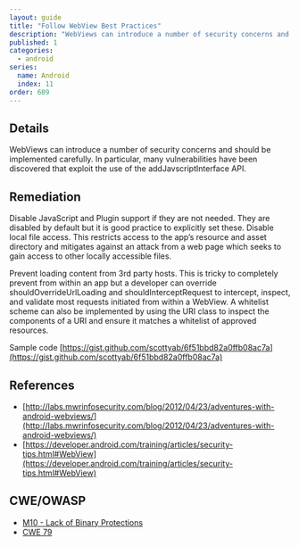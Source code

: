 ```yaml
---
layout: guide
title: "Follow WebView Best Practices"
description: "WebViews can introduce a number of security concerns and should be implemented carefully."
published: 1
categories:
  - android
series:
  name: Android
  index: 11
order: 609
--- 
```


## Details 

WebViews can introduce a number of security concerns and should be implemented carefully. In particular, many vulnerabilities have been discovered that exploit the use of the addJavscriptInterface API.

## Remediation

Disable JavaScript and Plugin support if they are not needed. They are disabled by default but it is good practice to explicitly set these.  Disable local file access. This restricts access to the app’s resource and asset directory and mitigates against an attack from a web page which seeks to gain access to other locally accessible files.

Prevent loading content from 3rd party hosts. This is tricky to completely prevent from within an app but a developer can override shouldOverrideUrlLoading and shouldInterceptRequest to intercept, inspect, and validate most requests initiated from within a WebView.  A whitelist scheme can also be implemented by using the URI class to inspect the components of a URI and ensure it matches a whitelist of approved resources.

Sample code [https://gist.github.com/scottyab/6f51bbd82a0ffb08ac7a](https://gist.github.com/scottyab/6f51bbd82a0ffb08ac7a)

## References 

 * [http://labs.mwrinfosecurity.com/blog/2012/04/23/adventures-with-android-webviews/](http://labs.mwrinfosecurity.com/blog/2012/04/23/adventures-with-android-webviews/)
 * [https://developer.android.com/training/articles/security-tips.html#WebView](https://developer.android.com/training/articles/security-tips.html#WebView)
 
## CWE/OWASP

 * [M10 - Lack of Binary Protections](https://www.owasp.org/index.php/Mobile_Top_10_2014-M10)
 * [CWE 79](http://cwe.mitre.org/data/definitions/79.html)
